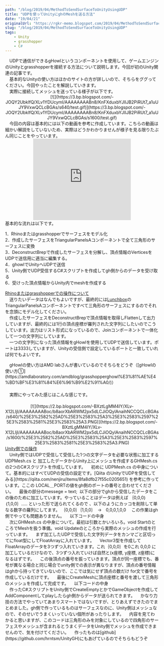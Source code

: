 ```yaml
---
path: "/blog/2019/04/MethodToSendSurfaceToUnityUsingUDP"
title: "UDPを使ってUnityにghのMeshを送る方法"
date: "19/04/21"
originalUrl: "https://rgkr-memo.blogspot.com/2019/04/MethodToSendSurfaceToUnityUsingUDP.html"
slug: "/blog/2019/04/MethodToSendSurfaceToUnityUsingUDP"
tags:
    - Unity
    - grasshopper
    - C#
---
```

<div class="separator" style="clear: both; text-align: left;">　UDPで通信ができるgHowlというコンポーネントを使用して、ゲームエンジンのUnityとgrasshopperを接続する方法について説明します。今回が初のUnity関連の記事です。</div><div class="separator" style="clear: both; text-align: left;">　基本的なUnityの使い方はほかのサイトの方が詳しいので、そちらをググってください。今回やったことを解説していきます。</div><div class="separator" style="clear: both; text-align: left;">　実際に接続してメッシュを送っている様子が以下です。</div><div class="separator" style="clear: both; text-align: center;">  
</div><div class="separator" style="clear: both; text-align: center;">[![](https://3.bp.blogspot.com/-JOQY2UbklfQ/XLv1YDUcymI/AAAAAAAABn8/KnFXduxbYJIIJB2PiRUt7_a1uUJY9VxwQCLcBGAs/s640/test.gif)](https://3.bp.blogspot.com/-JOQY2UbklfQ/XLv1YDUcymI/AAAAAAAABn8/KnFXduxbYJIIJB2PiRUt7_a1uUJY9VxwQCLcBGAs/s1600/test.gif)</div>  
　今回の内容は基本的には以下の動画を参考に作成しています。こちらの動画は細かい解説をしていないため、実際はどうかわかりませんが様子を見る限りたぶん同じことをやっています。  

<div class="separator" style="clear: both; text-align: center;"><iframe allowfullscreen="" class="YOUTUBE-iframe-video" data-thumbnail-src="https://i.ytimg.com/vi/krWW12V9y8M/0.jpg" frameborder="0" height="266" src="https://www.youtube.com/embed/krWW12V9y8M?feature=player_embedded" width="320"></iframe></div>  
基本的な流れは以下です。  

1．Rhinoまたはgrasshopperでサーフェスをモデル化  
2．作成したサーフェスをTriangularPanelsAコンポーネントで全て三角形のサーフェスに変換  
3．DeconstructBrepで作成したサーフェスを分解し、頂点情報のVerticesをUDPで送信用に適当に編集する。  
4．ghowlでUnityへUDPで送信  
5．Unity側でUDP受信するC#スクリプトを作成してgh側からのデータを受け取る  
6．受けった頂点情報からUnity内でmeshを作成する  

<u>Rhinoまたはgrasshopperでの操作について</u>  
　送りたいデータはなんでもよいですが、最終的には[Lunchbox](https://www.food4rhino.com/app/lunchbox)のTriangularPanelsAコンポーネントですべて三角形のサーフェスにするのでそれを念頭にモデル化してください。  
　作成したサーフェスをDeconstructBrepで頂点情報を取得しFlattenして出力していますが、最終的には1行の頂点座標が羅列された文字列にしたいのでこうしています。出力はリスト形式になっているので、Joinコンポーネントで一体化して一つの文字列にしています。  
　一つの文字列になった頂点情報をgHowlを使用してUDPで送信しています。ポートは3333していますが、Unityの受信側で設定しているポートと一致していれば何でもよいです。  
<div>　gHowlの使い方はAMD labさんが書いているのでそちらをどうぞ（[gHowlの使い方①](https://amdlaboratory.com/amdblog/grasshopperghowl%E3%81%AE%E4%BD%BF%E3%81%84%E6%96%B9%E2%91%A0/)）</div><div>　</div><div>　実際にやってみた感じはこんな感じです。  
<div>　</div><div class="separator" style="clear: both; text-align: center;"></div><div class="separator" style="clear: both; text-align: center;"></div><div class="separator" style="clear: both; text-align: center;">[![](https://2.bp.blogspot.com/-BXztLgMM4IY/XLv-X12LIjI/AAAAAAAABoc/b8aorXbARWM2px5dLCJiOQylAnaihNCCQCLcBGAs/s640/%25E3%2582%25AD%25E3%2583%25A3%25E3%2583%2597%25E3%2583%2581%25E3%2583%25A3.PNG)](https://2.bp.blogspot.com/-BXztLgMM4IY/XLv-X12LIjI/AAAAAAAABoc/b8aorXbARWM2px5dLCJiOQylAnaihNCCQCLcBGAs/s1600/%25E3%2582%25AD%25E3%2583%25A3%25E3%2583%2597%25E3%2583%2581%25E3%2583%25A3.PNG)</div>  
<u>Unity側での操作</u>  
<div>　Unity側ではUDPで受信して受信した1つの文字データを必要な状態に加工するUDPMesh.cs と 加工したデータからUnity上にメッシュを作成するGHMesh.cs の2つのC#スクリプトを作成しています。  
　初めに UDPMesh.cs の中身について。基本的にはすべてUDPの受信の設定です。[Qiita のUnityでUDPを受信してみる](https://qiita.com/nenjiru/items/8fa8dfb27f55c0205651) を参考に作っています。ここの LOCAL＿PORTの値をgh側のポートの番号と合わせてください。  
　最後の部分のmessege = text;  以下の部分でghから受信したデータをこの後のために加工しています。やっていることはデータは例えば ｛0,0,0｝｛1,0,0｝..... といった形で送られてくるので 、以下のようにカッコを削除して単なる数字の羅列にしてます。  
｛0,0,0｝｛1,0,0｝　→　0,0,0,1,0,0  
　この作業はgh側でやっても問題ありません。  
　以下コードの中身  

</div></div><div>　次にGHMesh.cs の中身について。最初は引数とかいろいろ。void StartのところでMeshを扱う準備。void Updateのところから実際のメッシュの作成を行っています。  
　まず加工したUDPで受信した文字列データをカンマごと区切ってにfloat型にしてFloatArrayに入れています。  
　Vector3型を作成してFloatArrayのデータを3つずつ入れていきます。これ｛0,0,0｝を0これ 0,0,0 に加工しているだけなので、3つずつ入れていけば自然と(x座標, y座標, z座標)になるはずです。  
　この後頂点の番号を振っていきます。頂点が同一座標でも、番号が異なる場合と同じ場合でunity側での表示が異なりますが、頂点の番号情報はghから持ってきていないので、ここでは気にせず頂点の数だけ for文で番号を作成しているだけです。  
　最後にCreateMeshに頂点座標と番号を渡して三角形のメッシュを作成して完成です。  
　以下コードの中身  

</div>   
<div>　作ったC#スクリプトをUnity側でCreateEmptyとかでGameObjectを作成してAddComponentしてplayしたらgh側からデータが送られてきます。  
　かなり力技の方法でやっていてあまりスマートではないですが、とりあえずできたのでまとめました。gh側で作っているものはサーフェスなのに、Unity側はメッシュなので、そのせいでうまくいっていない個所があったりします。  
　内容を見てわかると思いますが、このコードは三角形のみを対象にしているので四角形のサーフェスやメッシュが含まれるとうまくデータをUnity側でメッシュを作成できませんので、気を付けてください。  
　作ったものは[github](https://github.com/hrntsm/UnityGH)にもあげているのでそちらもどうぞ</div>